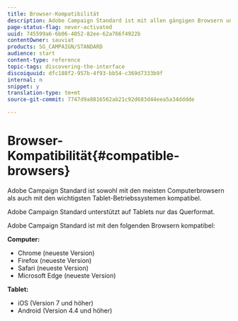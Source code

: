 ```yaml
---
title: Browser-Kompatibilität
description: Adobe Campaign Standard ist mit allen gängigen Browsern und Betriebssystemen kompatibel. Hier finden Sie die vollständige Liste.
page-status-flag: never-activated
uuid: 745599a6-6b06-4052-82ee-62a766f4922b
contentOwner: sauviat
products: SG_CAMPAIGN/STANDARD
audience: start
content-type: reference
topic-tags: discovering-the-interface
discoiquuid: dfc188f2-957b-4f93-bb54-c369d7333b9f
internal: n
snippet: y
translation-type: tm+mt
source-git-commit: 7747d9a8816562ab21c92d683d44eea5a34dddde

---
```



# Browser-Kompatibilität{#compatible-browsers}

Adobe Campaign Standard ist sowohl mit den meisten Computerbrowsern als auch mit den wichtigsten Tablet-Betriebssystemen kompatibel.

Adobe Campaign Standard unterstützt auf Tablets nur das Querformat.

Adobe Campaign Standard ist mit den folgenden Browsern kompatibel:

**Computer:**

* Chrome (neueste Version)
* Firefox (neueste Version)
* Safari (neueste Version)
* Microsoft Edge (neueste Version)

**Tablet:**

* iOS (Version 7 und höher)
* Android (Version 4.4 und höher)

